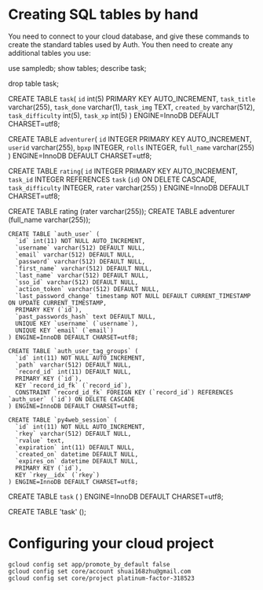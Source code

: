 # Creating SQL tables by hand

You need to connect to your cloud database, and give these commands to
create the standard tables used by Auth.  You then need to create any
additional tables you use:

use sampledb;
show tables;
describe task;

drop table task;

CREATE TABLE `task`(
  `id` int(5) PRIMARY KEY AUTO_INCREMENT,
  `task_title` varchar(255),
  `task_done` varchar(1),
  `task_img` TEXT,
  `created_by` varchar(512),
  `task_difficulty` int(5),
  `task_xp` int(5)
) ENGINE=InnoDB DEFAULT CHARSET=utf8;

CREATE TABLE `adventurer`(
  `id` INTEGER PRIMARY KEY AUTO_INCREMENT,
  `userid` varchar(255),
  `bpxp` INTEGER,
  `rolls` INTEGER,
  `full_name` varchar(255)
) ENGINE=InnoDB DEFAULT CHARSET=utf8;

CREATE TABLE `rating`(
  `id` INTEGER PRIMARY KEY AUTO_INCREMENT,
  `task_id` INTEGER REFERENCES `task` (`id`) ON DELETE CASCADE,
  `task_difficulty` INTEGER,
  `rater` varchar(255)
) ENGINE=InnoDB DEFAULT CHARSET=utf8;

CREATE TABLE rating (rater varchar(255));
CREATE TABLE adventurer (full_name varchar(255));

```
CREATE TABLE `auth_user` (
  `id` int(11) NOT NULL AUTO_INCREMENT,
  `username` varchar(512) DEFAULT NULL,
  `email` varchar(512) DEFAULT NULL,
  `password` varchar(512) DEFAULT NULL,
  `first_name` varchar(512) DEFAULT NULL,
  `last_name` varchar(512) DEFAULT NULL,
  `sso_id` varchar(512) DEFAULT NULL,
  `action_token` varchar(512) DEFAULT NULL,
  `last_password_change` timestamp NOT NULL DEFAULT CURRENT_TIMESTAMP ON UPDATE CURRENT_TIMESTAMP,
  PRIMARY KEY (`id`),
  `past_passwords_hash` text DEFAULT NULL,
  UNIQUE KEY `username` (`username`),
  UNIQUE KEY `email` (`email`)
) ENGINE=InnoDB DEFAULT CHARSET=utf8;

CREATE TABLE `auth_user_tag_groups` (
  `id` int(11) NOT NULL AUTO_INCREMENT,
  `path` varchar(512) DEFAULT NULL,
  `record_id` int(11) DEFAULT NULL,
  PRIMARY KEY (`id`),
  KEY `record_id_fk` (`record_id`),
  CONSTRAINT `record_id_fk` FOREIGN KEY (`record_id`) REFERENCES `auth_user` (`id`) ON DELETE CASCADE
) ENGINE=InnoDB DEFAULT CHARSET=utf8;

CREATE TABLE `py4web_session` (
  `id` int(11) NOT NULL AUTO_INCREMENT,
  `rkey` varchar(512) DEFAULT NULL,
  `rvalue` text,
  `expiration` int(11) DEFAULT NULL,
  `created_on` datetime DEFAULT NULL,
  `expires_on` datetime DEFAULT NULL,
  PRIMARY KEY (`id`),
  KEY `rkey__idx` (`rkey`)
) ENGINE=InnoDB DEFAULT CHARSET=utf8;
```
CREATE TABLE `task` (
) ENGINE=InnoDB DEFAULT CHARSET=utf8;

CREATE TABLE 'task' ();


# Configuring your cloud project

```shell
gcloud config set app/promote_by_default false
gcloud config set core/account shuai168zhu@gmail.com
gcloud config set core/project platinum-factor-318523
```
